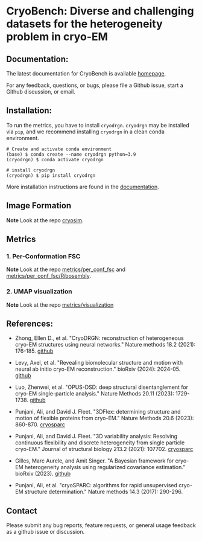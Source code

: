 # CryoBench: Diverse and challenging datasets for the heterogeneity problem in cryo-EM

## Documentation:

The latest documentation for CryoBench is available [homepage](https://cryobench.cs.princeton.edu/).

For any feedback, questions, or bugs, please file a Github issue, start a Github discussion, or email.

## Installation:
To run the metrics, you have to install `cryodrgn`.
`cryodrgn` may be installed via `pip`, and we recommend installing `cryodrgn` in a clean conda environment.

    # Create and activate conda environment
    (base) $ conda create --name cryodrgn python=3.9
    (cryodrgn) $ conda activate cryodrgn

    # install cryodrgn
    (cryodrgn) $ pip install cryodrgn

More installation instructions are found in the [documentation](https://ez-lab.gitbook.io/cryodrgn/installation).

## Image Formation
**Note** Look at the repo [cryosim](https://github.com/ml-struct-bio/CryoBench/tree/main/cryosim).

## Metrics

### 1. Per-Conformation FSC
**Note** Look at the repo [metrics/per_conf_fsc](https://github.com/ml-struct-bio/CryoBench/tree/main/metrics/per_conf_fsc) and [metrics/per_conf_fsc/Ribosembly](https://github.com/ml-struct-bio/CryoBench/tree/main/metrics/per_conf_fsc_Ribosembly).

### 2. UMAP visualization
**Note** Look at the repo [metrics/visualization](https://github.com/ml-struct-bio/CryoBench/tree/main/metrics/visualization)

	
## References:
* Zhong, Ellen D., et al. "CryoDRGN: reconstruction of heterogeneous cryo-EM structures using neural networks." Nature methods 18.2 (2021): 176-185. [github](https://github.com/ml-struct-bio/cryodrgn)

* Levy, Axel, et al. "Revealing biomolecular structure and motion with neural ab initio cryo-EM reconstruction." bioRxiv (2024): 2024-05. [github](https://github.com/ml-struct-bio/drgnai)

* Luo, Zhenwei, et al. "OPUS-DSD: deep structural disentanglement for cryo-EM single-particle analysis." Nature Methods 20.11 (2023): 1729-1738. [github](https://github.com/alncat/opusDSD)

* Punjani, Ali, and David J. Fleet. "3DFlex: determining structure and motion of flexible proteins from cryo-EM." Nature Methods 20.6 (2023): 860-870. [cryosparc](https://guide.cryosparc.com/processing-data/tutorials-and-case-studies/tutorial-3d-flexible-refinement)

* Punjani, Ali, and David J. Fleet. "3D variability analysis: Resolving continuous flexibility and discrete heterogeneity from single particle cryo-EM." Journal of structural biology 213.2 (2021): 107702. [cryosparc](https://guide.cryosparc.com/processing-data/tutorials-and-case-studies/tutorial-3d-variability-analysis-part-one)

* Gilles, Marc Aurele, and Amit Singer. "A Bayesian framework for cryo-EM heterogeneity analysis using regularized covariance estimation." bioRxiv (2023). [github](https://github.com/ma-gilles/recovar)

* Punjani, Ali, et al. "cryoSPARC: algorithms for rapid unsupervised cryo-EM structure determination." Nature methods 14.3 (2017): 290-296.


## Contact

Please submit any bug reports, feature requests, or general usage feedback as a github issue or discussion.

